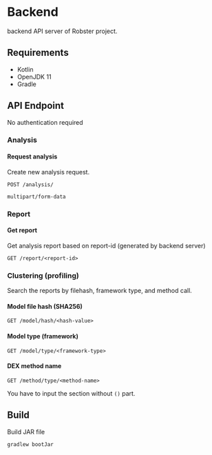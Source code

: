 # Backend
backend API server of Robster project.

## Requirements
* Kotlin
* OpenJDK 11
* Gradle

## API Endpoint
No authentication required

### Analysis
#### Request analysis
Create new analysis request.
```
POST /analysis/

multipart/form-data
```

### Report

#### Get report
Get analysis report based on report-id (generated by backend server)
```
GET /report/<report-id>
```

### Clustering (profiling)
Search the reports by filehash, framework type, and method call.

#### Model file hash (SHA256)
```
GET /model/hash/<hash-value>
```

#### Model type (framework)
```
GET /model/type/<framework-type>
```

#### DEX method name
```
GET /method/type/<method-name>
```
You have to input the <method-name> section without `()` part.

## Build
Build JAR file
```
gradlew bootJar
```
